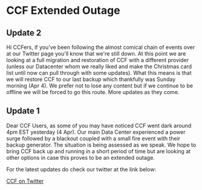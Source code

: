 # CCF Extended Outage

## Update 2
Hi CCFers, if you've been following the almost comical chain of events over at our Twitter page you'll know that we're still down. At this point we are looking at a full migration and restoration of CCF with a different provider (unless our Datacenter whom we really liked and make the Christmas card list until now can pull through with some updates). What this means is that we will restore CCF to our last backup which thankfully was Sunday morning (Apr 4). We prefer not to lose any content but if we continue to be offline we will be forced to go this route. More updates as they come.

## Update 1
Dear CCF Users, as some of you may have noticed CCF went dark around 4pm EST yesterday (4 Apr). Our main Data Center experienced a power surge followed by a blackout coupled with a small fire event with their backup generator. The situation is being assessed as we speak. We hope to bring CCF back up and running in a short period of time but are looking at other options in case this proves to be an extended outage.

For the latest updates do check our twitter at the link below:

[CCF on Twitter](https://twitter.com/CorvetteForums)

